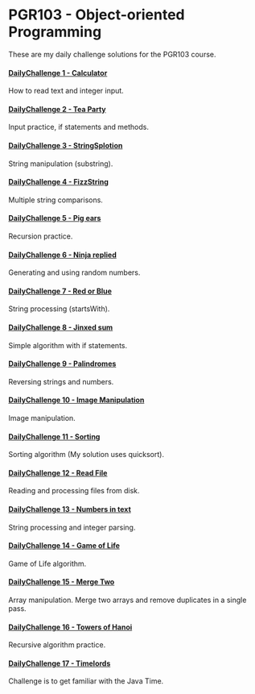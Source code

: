 PGR103 - Object-oriented Programming
====================================

These are my daily challenge solutions for the PGR103 course.

#### [DailyChallenge 1 - Calculator](DailyChallenge01.java)
How to read text and integer input.

#### [DailyChallenge 2 - Tea Party](DailyChallenge02.java)
Input practice, if statements and methods.

#### [DailyChallenge 3 - StringSplotion](DailyChallenge03.java)
String manipulation (substring).

#### [DailyChallenge 4 - FizzString](DailyChallenge04.java)
Multiple string comparisons.

#### [DailyChallenge 5 - Pig ears](DailyChallenge05.java)
Recursion practice.

#### [DailyChallenge 6 - Ninja replied](DailyChallenge06.java)
Generating and using random numbers.

#### [DailyChallenge 7 - Red or Blue](DailyChallenge07.java)
String processing (startsWith).

#### [DailyChallenge 8 - Jinxed sum](DailyChallenge08.java)
Simple algorithm with if statements.

#### [DailyChallenge 9 - Palindromes](DailyChallenge09.java)
Reversing strings and numbers.

#### [DailyChallenge 10 - Image Manipulation](DailyChallenge10.java)
Image manipulation.

#### [DailyChallenge 11 - Sorting](DailyChallenge11.java)
Sorting algorithm (My solution uses quicksort).

#### [DailyChallenge 12 - Read File](DailyChallenge12.java)
Reading and processing files from disk.

#### [DailyChallenge 13 - Numbers in text](DailyChallenge13.java)
String processing and integer parsing.

#### [DailyChallenge 14 - Game of Life](DailyChallenge14.java)
Game of Life algorithm.

#### [DailyChallenge 15 - Merge Two](DailyChallenge15.java)
Array manipulation. Merge two arrays and remove duplicates in a single pass.

#### [DailyChallenge 16 - Towers of Hanoi](DailyChallenge16.java)
Recursive algorithm practice.

#### [DailyChallenge 17 - Timelords](DailyChallenge17.java)
Challenge is to get familiar with the Java Time.
